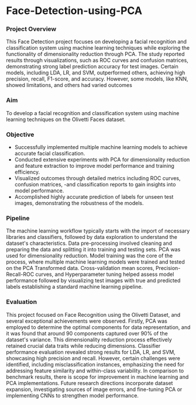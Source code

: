 # Face-Detection-using-PCA

### Project Overview 

This Face Detection project focuses on developing a facial recognition and classification system using machine learning techniques while exploring the functionality of dimensionality reduction through PCA. The study reported results through visualizations, such as ROC curves and confusion matrices, demonstrating strong label prediction accuracy for test images. Certain models, including LDA, LR, and SVM, outperformed others, achieving high precision, recall, F1-score, and accuracy. However, some models, like KNN, showed limitations, and others had varied outcomes

### Aim

To develop a facial recognition and classification system using machine learning techniques
on the Olivetti Faces dataset.

### Objective

- Successfully implemented multiple machine learning models to achieve accurate facial classification.
- Conducted extensive experiments with PCA for dimensionality reduction and feature extraction to improve model performance and training efficiency.
- Visualized outcomes through detailed metrics including ROC curves, confusion matrices, -and classification reports to gain insights into model performance.
- Accomplished highly accurate prediction of labels for unseen test images, demonstrating the robustness of the models.

### Pipeline

The machine learning workflow typically starts with the import of necessary libraries and classifiers, followed by data exploration to understand the dataset's characteristics. Data pre-processing involved cleaning and preparing the data and splitting it into training and testing
sets. PCA was used for dimensionality reduction. Model training was the core of the process, where multiple machine learning models were trained and tested on the PCA Transformed data. Cross-validation mean scores, Precision-Recall-ROC curves, and Hyperparameter tuning helped assess model performance followed by visualizing test images with true and predicted labels establishing a standard machine learning pipeline.

### Evaluation

This project focused on Face Recognition using the Olivetti Dataset, and several exceptional achievements were observed. Firstly, PCA was employed to determine the optimal components for data representation, and it was found that around 90 components captured over 90% of the dataset's variance. This dimensionality reduction process effectively retained crucial data traits while reducing dimensions. Classifier performance evaluation revealed strong results for LDA, LR, and SVM, showcasing high precision and recall. However, certain challenges were identified, including misclassification instances, emphasizing the need for addressing feature similarity and within-class variability. In comparison to benchmark results, there is scope for improvement in machine learning and PCA implementations. Future research directions incorporate dataset expansion, investigating sources of image errors, and fine-tuning PCA or implementing CNNs to strengthen model performance.
